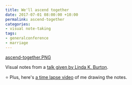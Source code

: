 ```yaml
---
title: We'll ascend together
date: 2017-07-01 08:00:00 +10:00
permalink: ascend-together
categories:
- visual note-taking
tags:
- generalconference
- marriage
---
```


[ascend-together.PNG](/uploads/ascend-together.PNG)

Visual notes from a [talk given by Linda K. Burton](https://www.lds.org/general-conference/2015/04/well-ascend-together?lang=eng).



⭐️ Plus, here's [a time lapse video](/uploads/ascend-together.m4v) of me drawing the notes.